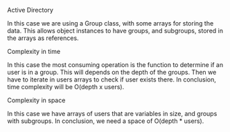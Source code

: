 Active Directory

In this case we are using a Group class, with some arrays for storing the data. This allows object instances to have groups, and subgroups, stored in the arrays as references.

Complexity in time

In this case the most consuming operation is the function to determine if an user is in a group. This will depends on the depth of the groups. Then we have to iterate in users arrays to check if user exists there. In conclusion, time complexity will be O(depth x users).

Complexity in space

In this case we have arrays of users that are variables in size, and groups with subgroups. In conclusion, we need a space of O(depth * users).
